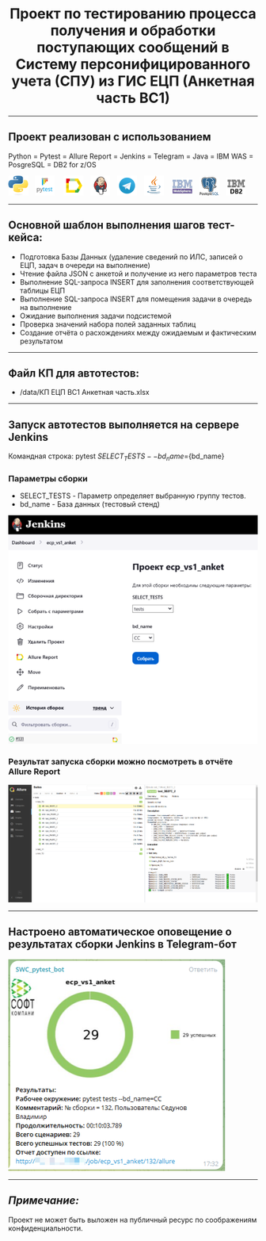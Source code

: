 <h1 align="center">Проект по тестированию процесса получения и обработки поступающих сообщений в Систему персонифицированного учета (СПУ) из ГИС ЕЦП (Анкетная часть ВС1)</h1>
<hr>

## Проект реализован с использованием
Python = Pytest = Allure Report = Jenkins = Telegram = Java = IBM WAS = PosgreSQL = DB2 for z/OS

![](/design/icons/Python.png)&emsp;![](/design/icons/Pytest.png)&emsp;
![](/design/icons/Allure_Report.png)&emsp;![](/design/icons/Jenkins.png)&emsp;![](/design/icons/Telegram.png)&emsp;![](/design/icons/Java.png)&emsp;
![ ](/design/icons/was.png)&emsp;![ ](/design/icons/Postgresql.png)&emsp;![ ](/design/icons/db2.png)
<hr>

## Основной шаблон выполнения шагов тест-кейса:
* Подготовка Базы Данных (удаление сведений по ИЛС, записей о ЕЦП, задач в очереди на выполнение)
* Чтение файла JSON с анкетой и получение из него параметров теста
* Выполнение SQL-запроса INSERT для заполнения соответствующей таблицы ЕЦП
* Выполнение SQL-запроса INSERT для помещения задачи в очередь на выполнение
* Ожидание выполнения задачи подсистемой
* Проверка значений набора полей заданных таблиц
* Создание отчёта о расхождениях между ожидаемым и фактическим результатом
<hr>
 
## Файл КП для автотестов:
* /data/КП ЕЦП ВС1 Анкетная часть.xlsx

<hr>

## Запуск автотестов выполняется на сервере Jenkins

Командная строка:
pytest ${SELECT_TESTS} --bd_name=${bd_name}

### Параметры сборки

* SELECT_TESTS - Параметр определяет выбранную группу тестов.
* bd_name - База данных (тестовый стенд)

![](/design/images/jenkins1.png)

### Результат запуска сборки можно посмотреть в отчёте Allure Report

![](/design/images/jenkins2.png)

<hr>

## Настроено автоматическое оповещение о результатах сборки Jenkins в Telegram-бот

![](/design/images/telegram_bot.png)

<hr>

## _Примечание:_

Проект не может быть выложен на публичный ресурс по соображениям конфиденциальности.

